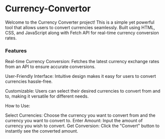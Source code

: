 # Currency-Convertor
Welcome to the Currency Converter project! This is a simple yet powerful tool that allows users to convert currencies seamlessly. Built using HTML, CSS, and JavaScript along with Fetch API for real-time currency conversion rates. 

<h3>Features</h3> 
Real-time Currency Conversion: Fetches the latest currency exchange rates from an API to ensure accurate conversions.

User-Friendly Interface: Intuitive design makes it easy for users to convert currencies hassle-free.

Customizable: Users can select their desired currencies to convert from and to, making it versatile for different needs.


How to Use:

Select Currencies: Choose the currency you want to convert from and the currency you want to convert to.
Enter Amount: Input the amount of currency you wish to convert.
Get Conversion: Click the "Convert" button to instantly see the converted amount.



